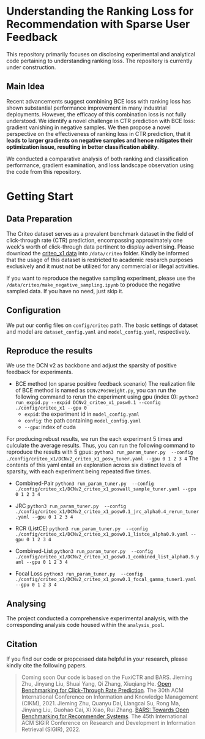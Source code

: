 # Understanding the Ranking Loss for Recommendation with Sparse User Feedback
This repository primarily focuses on disclosing experimental and analytical code pertaining to understanding ranking loss. The repository is currently under construction.
## Main Idea
Recent advancements suggest combining BCE loss with ranking loss has shown substantial performance improvement in many industrial deployments.
However, the efficacy of this combination loss is not fully understood.
We identify a novel challenge in CTR prediction with BCE loss: gradient vanishing in negative samples. 
We then propose a novel perspective on the effectiveness of ranking loss in CTR prediction, that it **leads to larger gradients on negative samples and hence mitigates their optimization issue, resulting in better classification ability**.

We conducted a comparative analysis of both ranking and classification performance, gradient examination, and loss landscape observation using the code from this repository.

# Getting Start
## Data Preparation

The Criteo dataset serves as a prevalent benchmark dataset in the field of click-through rate (CTR) prediction, encompassing approximately one week's worth of click-through data pertinent to display advertising.
Please download the [criteo_x1 data](https://github.com/reczoo/Datasets/tree/main/Criteo/Criteo_x1) into `/data/criteo` folder. Kindly be informed that the usage of this dataset is restricted to academic research purposes exclusively and it must not be utilized for any commercial or illegal activities. 

If you want to reproduce the negative sampling experiment, please use the `/data/criteo/make_negative_sampling.ipynb` to produce the negative sampled data. If you have no need, just skip it.

## Configuration
We put our config files on `config/criteo` path. The basic settings of dataset and model are `dataset_config.yaml` and `model_config.yaml`, respectively.

## Reproduce the results
We use the DCN v2 as backbone and adjust the sparsity of positive feedback for experiments.
- BCE method (on sparse positive feedback scenario)
The realization file of BCE method is named as `DCNv2PosWeight.py`, you can run the following command to rerun the experiment using gpu (index 0):
```python3 run_expid.py --expid DCNv2_criteo_x1_posw0.1 --config ./config/criteo_x1 --gpu 0```
  - `expid`: the experiment id in `model_config.yaml`
  - `config`: the path containing `model_config.yaml`
  - `--gpu`: index of cuda

 For producing rebust results, we run the each experiment 5 times and culculate the average results. Thus, you can run the following command to reproduce the results with 5 gpus:
 ```python3 run_param_tuner.py  --config ./config/criteo_x1/DCNv2_criteo_x1_posw_tuner.yaml --gpu 0 1 2 3 4```
The contents of this yaml entail an exploration across six distinct levels of sparsity, with each experiment being repeated five times.

 - Combined-Pair
 ```python3 run_param_tuner.py  --config ./config/criteo_x1/DCNv2_criteo_x1_poswall_sample_tuner.yaml --gpu 0 1 2 3 4```

- JRC
 ```python3 run_param_tuner.py  --config ./config/criteo_x1/DCNv2_criteo_x1_posw0.1_jrc_alpha0.4_rerun_tuner.yaml --gpu 0 1 2 3 4```

- RCR (ListCE)
 ```python3 run_param_tuner.py  --config ./config/criteo_x1/DCNv2_criteo_x1_posw0.1_listce_alpha0.9.yaml --gpu 0 1 2 3 4```

- Combined-List
 ```python3 run_param_tuner.py  --config ./config/criteo_x1/DCNv2_criteo_x1_posw0.1_combined_list_alpha0.9.yaml --gpu 0 1 2 3 4```

- Focal Loss
 ```python3 run_param_tuner.py  --config ./config/criteo_x1/DCNv2_criteo_x1_posw0.1_focal_gamma_tuner1.yaml --gpu 0 1 2 3 4```

## Analysing
The project conducted a comprehensive experimental analysis, with the corresponding analysis code housed within the `analysis_pool`.  

## Citation
If you find our code or propcessed data helpful in your research, please kindly cite the following papers.
> Coming soon
Our code is based on the FuxiCTR and BARS.
> Jieming Zhu, Jinyang Liu, Shuai Yang, Qi Zhang, Xiuqiang He. [Open Benchmarking for Click-Through Rate Prediction](https://arxiv.org/abs/2009.05794). The 30th ACM International Conference on Information and Knowledge Management (CIKM), 2021.
> Jieming Zhu, Quanyu Dai, Liangcai Su, Rong Ma, Jinyang Liu, Guohao Cai, Xi Xiao, Rui Zhang. [BARS: Towards Open Benchmarking for Recommender Systems](https://arxiv.org/abs/2009.05794). The 45th International ACM SIGIR Conference on Research and Development in Information Retrieval (SIGIR), 2022.
 
